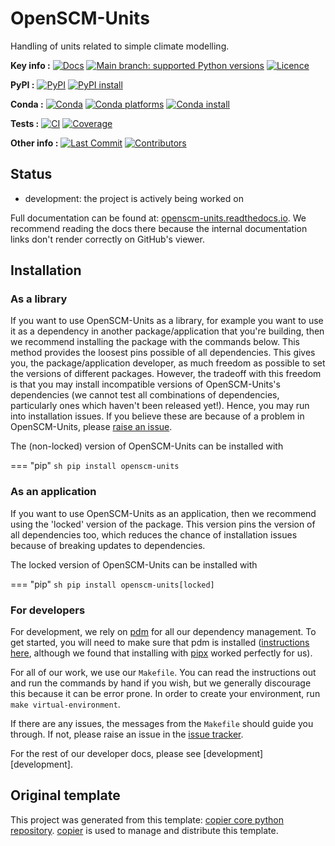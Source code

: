 <!--- --8<-- [start:description] -->
# OpenSCM-Units

Handling of units related to simple climate modelling.

**Key info :**
[![Docs](https://readthedocs.org/projects/openscm-units/badge/?version=latest)](https://openscm-units.readthedocs.io)
[![Main branch: supported Python versions](https://img.shields.io/python/required-version-toml?tomlFilePath=https%3A%2F%2Fraw.githubusercontent.com%2Fopenscm%2Fopenscm-units%2Fmain%2Fpyproject.toml)](https://github.com/openscm/openscm-units/blob/main/pyproject.toml)
[![Licence](https://img.shields.io/pypi/l/openscm-units?label=licence)](https://github.com/openscm/openscm-units/blob/main/LICENCE)

**PyPI :**
[![PyPI](https://img.shields.io/pypi/v/openscm-units.svg)](https://pypi.org/project/openscm-units/)
[![PyPI install](https://github.com/openscm/openscm-units/actions/workflows/install-pypi.yaml/badge.svg?branch=main)](https://github.com/openscm/openscm-units/actions/workflows/install-pypi.yaml)

**Conda :**
[![Conda](https://img.shields.io/conda/vn/conda-forge/openscm-units.svg)](https://anaconda.org/conda-forge/openscm-units)
[![Conda platforms](https://img.shields.io/conda/pn/conda-forge/openscm-units.svg)](https://anaconda.org/conda-forge/openscm-units)
[![Conda install](https://github.com/openscm/openscm-units/actions/workflows/install-conda.yaml/badge.svg?branch=main)](https://github.com/openscm/openscm-units/actions/workflows/install-conda.yaml)

**Tests :**
[![CI](https://github.com/openscm/openscm-units/actions/workflows/ci.yaml/badge.svg?branch=main)](https://github.com/openscm/openscm-units/actions/workflows/ci.yaml)
[![Coverage](https://codecov.io/gh/openscm/openscm-units/branch/main/graph/badge.svg)](https://codecov.io/gh/openscm/openscm-units)

**Other info :**
[![Last Commit](https://img.shields.io/github/last-commit/openscm/openscm-units.svg)](https://github.com/openscm/openscm-units/commits/main)
[![Contributors](https://img.shields.io/github/contributors/openscm/openscm-units.svg)](https://github.com/openscm/openscm-units/graphs/contributors)
## Status

<!---

We recommend having a status line in your repo
to tell anyone who stumbles on your repository where you're up to.
Some suggested options:

- prototype: the project is just starting up and the code is all prototype
- development: the project is actively being worked on
- finished: the project has achieved what it wanted
  and is no longer being worked on, we won't reply to any issues
- dormant: the project is no longer worked on
  but we might come back to it,
  if you have questions, feel free to raise an issue
- abandoned: this project is no longer worked on
  and we won't reply to any issues
-->

- development: the project is actively being worked on

<!--- --8<-- [end:description] -->

Full documentation can be found at:
[openscm-units.readthedocs.io](https://openscm-units.readthedocs.io/en/latest/).
We recommend reading the docs there because the internal documentation links
don't render correctly on GitHub's viewer.

## Installation

<!--- --8<-- [start:installation] -->
### As a library

If you want to use OpenSCM-Units as a library,
for example you want to use it
as a dependency in another package/application that you're building,
then we recommend installing the package with the commands below.
This method provides the loosest pins possible of all dependencies.
This gives you, the package/application developer,
as much freedom as possible to set the versions of different packages.
However, the tradeoff with this freedom is that you may install
incompatible versions of OpenSCM-Units's dependencies
(we cannot test all combinations of dependencies,
particularly ones which haven't been released yet!).
Hence, you may run into installation issues.
If you believe these are because of a problem in OpenSCM-Units,
please [raise an issue](https://github.com/openscm/openscm-units/issues).

The (non-locked) version of OpenSCM-Units can be installed with

<!--- If you release on conda, you can use this
=== "mamba"
    ```sh
    mamba install -c conda-forge openscm-units
    ```

=== "conda"
    ```sh
    conda install -c conda-forge openscm-units
    ```

-->
=== "pip"
    ```sh
    pip install openscm-units
    ```

### As an application

If you want to use OpenSCM-Units as an application,
then we recommend using the 'locked' version of the package.
This version pins the version of all dependencies too,
which reduces the chance of installation issues
because of breaking updates to dependencies.

The locked version of OpenSCM-Units can be installed with

<!--- If you release on conda, you can use this
=== "mamba"
    ```sh
    mamba install -c conda-forge openscm-units-locked
    ```

=== "conda"
    ```sh
    conda install -c conda-forge openscm-units-locked
    ```

-->
=== "pip"
    ```sh
    pip install openscm-units[locked]
    ```

### For developers

For development, we rely on [pdm](https://pdm-project.org/en/latest/)
for all our dependency management.
To get started, you will need to make sure that pdm is installed
([instructions here](https://pdm-project.org/en/latest/#installation),
although we found that installing with [pipx](https://pipx.pypa.io/stable/installation/)
worked perfectly for us).

For all of our work, we use our `Makefile`.
You can read the instructions out and run the commands by hand if you wish,
but we generally discourage this because it can be error prone.
In order to create your environment, run `make virtual-environment`.

If there are any issues, the messages from the `Makefile` should guide you through.
If not, please raise an issue in the
[issue tracker](https://github.com/openscm/openscm-units/issues).

For the rest of our developer docs, please see [development][development].

<!--- --8<-- [end:installation] -->

## Original template

This project was generated from this template:
[copier core python repository](https://gitlab.com/znicholls/copier-core-python-repository).
[copier](https://copier.readthedocs.io/en/stable/) is used to manage and
distribute this template.
